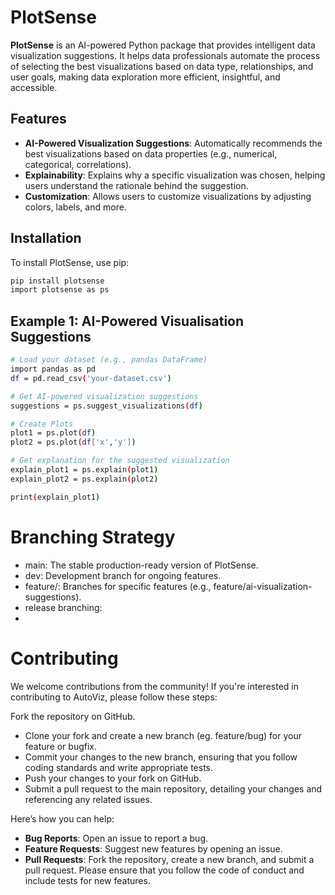 # PlotSense

**PlotSense** is an AI-powered Python package that provides intelligent data visualization suggestions. It helps data professionals automate the process of selecting the best visualizations based on data type, relationships, and user goals, making data exploration more efficient, insightful, and accessible.

## Features

- **AI-Powered Visualization Suggestions**: Automatically recommends the best visualizations based on data properties (e.g., numerical, categorical, correlations).
- **Explainability**: Explains why a specific visualization was chosen, helping users understand the rationale behind the suggestion.
- **Customization**: Allows users to customize visualizations by adjusting colors, labels, and more.

## Installation

To install PlotSense, use pip:

```bash
pip install plotsense
import plotsense as ps
```
## Example 1: AI-Powered Visualisation Suggestions
```bash
# Load your dataset (e.g., pandas DataFrame)
import pandas as pd
df = pd.read_csv('your-dataset.csv')

# Get AI-powered visualization suggestions
suggestions = ps.suggest_visualizations(df)

# Create Plots
plot1 = ps.plot(df)
plot2 = ps.plot(df['x','y'])

# Get explanation for the suggested visualization
explain_plot1 = ps.explain(plot1)
explain_plot2 = ps.explain(plot2)

print(explain_plot1)

```
# Branching Strategy
- main: The stable production-ready version of PlotSense.
- dev: Development branch for ongoing features.
- feature/<feature-name>: Branches for specific features (e.g., feature/ai-visualization-suggestions).
- release branching:
-  
# Contributing
We welcome contributions from the community! If you're interested in contributing to AutoViz, please follow these steps:

Fork the repository on GitHub.
- Clone your fork and create a new branch (eg. feature/bug) for your feature or bugfix.
- Commit your changes to the new branch, ensuring that you follow coding standards and write appropriate tests.
- Push your changes to your fork on GitHub.
- Submit a pull request to the main repository, detailing your changes and referencing any related issues.

Here’s how you can help:
- **Bug Reports**: Open an issue to report a bug.
- **Feature Requests**: Suggest new features by opening an issue.
- **Pull Requests**: Fork the repository, create a new branch, and submit a pull request.
Please ensure that you follow the code of conduct and include tests for new features.



